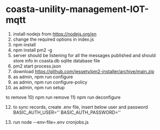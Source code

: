 # coasta-unility-management-IOT-mqtt

1) install nodejs from https://nodejs.org/en
2) change the required options in index.js
2) npm install
3) npm install pm2 -g
5) server should be listening for all the messages published and should store info in coasta.db sqlite database file
6) pm2 start process.json
7) download https://github.com/jessety/pm2-installer/archive/main.zip
8) as admin, npm run configure
9) as admin, npm run configure-policy
10) as admin, npm run setup


to remove 
10) npm run remove
11) npm run deconfigure

12) to sync records, create .env file, insert below user and password
    BASIC_AUTH_USER=''
    BASIC_AUTH_PASSWORD='' 

 13) run node --env-file=.env cronjobs.js
